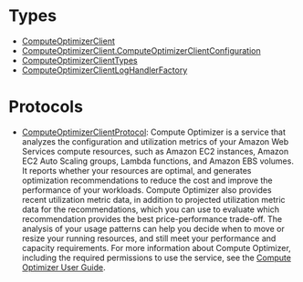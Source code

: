 # Types

  - [ComputeOptimizerClient](/aws-sdk-swift/reference/0.x/AWSComputeOptimizer/ComputeOptimizerClient)
  - [ComputeOptimizerClient.ComputeOptimizerClientConfiguration](/aws-sdk-swift/reference/0.x/AWSComputeOptimizer/ComputeOptimizerClient_ComputeOptimizerClientConfiguration)
  - [ComputeOptimizerClientTypes](/aws-sdk-swift/reference/0.x/AWSComputeOptimizer/ComputeOptimizerClientTypes)
  - [ComputeOptimizerClientLogHandlerFactory](/aws-sdk-swift/reference/0.x/AWSComputeOptimizer/ComputeOptimizerClientLogHandlerFactory)

# Protocols

  - [ComputeOptimizerClientProtocol](/aws-sdk-swift/reference/0.x/AWSComputeOptimizer/ComputeOptimizerClientProtocol):
    Compute Optimizer is a service that analyzes the configuration and utilization metrics of your Amazon Web Services compute resources, such as Amazon EC2 instances, Amazon EC2 Auto Scaling groups, Lambda functions, and Amazon EBS volumes. It reports whether your resources are optimal, and generates optimization recommendations to reduce the cost and improve the performance of your workloads. Compute Optimizer also provides recent utilization metric data, in addition to projected utilization metric data for the recommendations, which you can use to evaluate which recommendation provides the best price-performance trade-off. The analysis of your usage patterns can help you decide when to move or resize your running resources, and still meet your performance and capacity requirements. For more information about Compute Optimizer, including the required permissions to use the service, see the [Compute Optimizer User Guide](https://docs.aws.amazon.com/compute-optimizer/latest/ug/).
